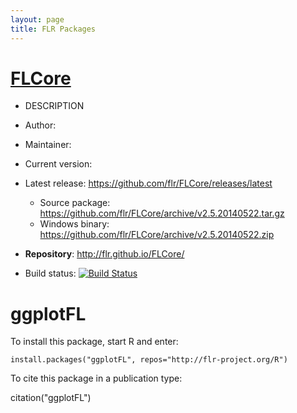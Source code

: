 ```yaml
---
layout: page
title: FLR Packages
---
```


# [FLCore](http://flr-project.org/FLCore)

- DESCRIPTION
- Author:
- Maintainer:
- Current version:

- Latest release: <https://github.com/flr/FLCore/releases/latest>
	- Source package: <https://github.com/flr/FLCore/archive/v2.5.20140522.tar.gz>
	- Windows binary: <https://github.com/flr/FLCore/archive/v2.5.20140522.zip>

- **Repository**: <http://flr.github.io/FLCore/>
- Build status: [![Build Status](https://travis-ci.org/flr/FLCore.svg?branch=master)](https://travis-ci.org/flr/FLCore)


# ggplotFL

To install this package, start R and enter:

	install.packages("ggplotFL", repos="http://flr-project.org/R")

To cite this package in a publication type:

  citation("ggplotFL")

